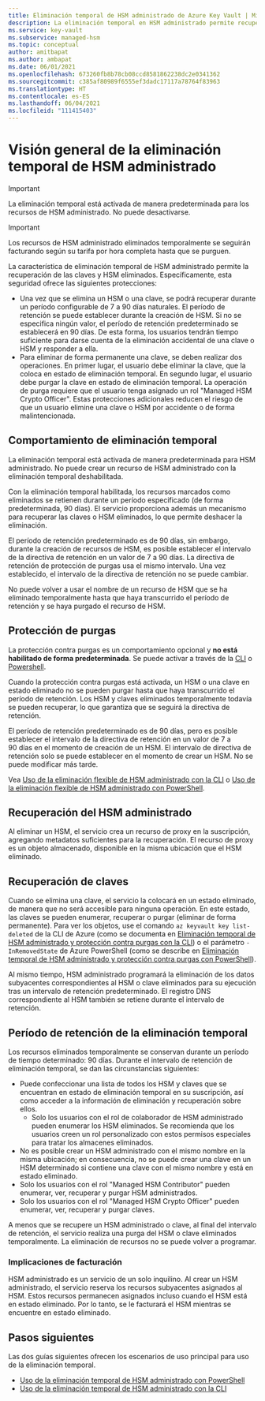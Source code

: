 ```yaml
---
title: Eliminación temporal de HSM administrado de Azure Key Vault | Microsoft Docs
description: La eliminación temporal en HSM administrado permite recuperar las claves y las instancias de HSM eliminadas.
ms.service: key-vault
ms.subservice: managed-hsm
ms.topic: conceptual
author: amitbapat
ms.author: ambapat
ms.date: 06/01/2021
ms.openlocfilehash: 673260fb8b78cb08ccd8581862238dc2e0341362
ms.sourcegitcommit: c385af80989f6555ef3dadc17117a78764f83963
ms.translationtype: HT
ms.contentlocale: es-ES
ms.lasthandoff: 06/04/2021
ms.locfileid: "111415403"
---
```

# <a name="managed-hsm-soft-delete-overview"></a>Visión general de la eliminación temporal de HSM administrado

> [!IMPORTANT]
> La eliminación temporal está activada de manera predeterminada para los recursos de HSM administrado. No puede desactivarse.

> [!IMPORTANT]
> Los recursos de HSM administrado eliminados temporalmente se seguirán facturando según su tarifa por hora completa hasta que se purguen.

La característica de eliminación temporal de HSM administrado permite la recuperación de las claves y HSM eliminados. Específicamente, esta seguridad ofrece las siguientes protecciones:

- Una vez que se elimina un HSM o una clave, se podrá recuperar durante un período configurable de 7 a 90 días naturales. El período de retención se puede establecer durante la creación de HSM. Si no se especifica ningún valor, el período de retención predeterminado se establecerá en 90 días. De esta forma, los usuarios tendrán tiempo suficiente para darse cuenta de la eliminación accidental de una clave o HSM y responder a ella.
- Para eliminar de forma permanente una clave, se deben realizar dos operaciones. En primer lugar, el usuario debe eliminar la clave, que la coloca en estado de eliminación temporal. En segundo lugar, el usuario debe purgar la clave en estado de eliminación temporal. La operación de purga requiere que el usuario tenga asignado un rol "Managed HSM Crypto Officer". Estas protecciones adicionales reducen el riesgo de que un usuario elimine una clave o HSM por accidente o de forma malintencionada.


## <a name="soft-delete-behavior"></a>Comportamiento de eliminación temporal

La eliminación temporal está activada de manera predeterminada para HSM administrado. No puede crear un recurso de HSM administrado con la eliminación temporal deshabilitada.

Con la eliminación temporal habilitada, los recursos marcados como eliminados se retienen durante un período especificado (de forma predeterminada, 90 días). El servicio proporciona además un mecanismo para recuperar las claves o HSM eliminados, lo que permite deshacer la eliminación.

El período de retención predeterminado es de 90 días, sin embargo, durante la creación de recursos de HSM, es posible establecer el intervalo de la directiva de retención en un valor de 7 a 90 días. La directiva de retención de protección de purgas usa el mismo intervalo. Una vez establecido, el intervalo de la directiva de retención no se puede cambiar.

No puede volver a usar el nombre de un recurso de HSM que se ha eliminado temporalmente hasta que haya transcurrido el período de retención y se haya purgado el recurso de HSM.

## <a name="purge-protection"></a>Protección de purgas

La protección contra purgas es un comportamiento opcional y **no está habilitado de forma predeterminada**. Se puede activar a través de la [CLI](./recovery.md?tabs=azure-cli) o [Powershell](./recovery.md?tabs=azure-powershell).

Cuando la protección contra purgas está activada, un HSM o una clave en estado eliminado no se pueden purgar hasta que haya transcurrido el período de retención. Los HSM y claves eliminados temporalmente todavía se pueden recuperar, lo que garantiza que se seguirá la directiva de retención.

El período de retención predeterminado es de 90 días, pero es posible establecer el intervalo de la directiva de retención en un valor de 7 a 90 días en el momento de creación de un HSM. El intervalo de directiva de retención solo se puede establecer en el momento de crear un HSM. No se puede modificar más tarde.

Vea [Uso de la eliminación flexible de HSM administrado con la CLI](./recovery.md?tabs=azure-cli#managed-hsm-cli) o [Uso de la eliminación flexible de HSM administrado con PowerShell](./recovery.md?tabs=azure-powershell#managed-hsm-powershell).

## <a name="managed-hsm-recovery"></a>Recuperación del HSM administrado

Al eliminar un HSM, el servicio crea un recurso de proxy en la suscripción, agregando metadatos suficientes para la recuperación. El recurso de proxy es un objeto almacenado, disponible en la misma ubicación que el HSM eliminado. 

## <a name="key-recovery"></a>Recuperación de claves

Cuando se elimina una clave, el servicio la colocará en un estado eliminado, de manera que no será accesible para ninguna operación. En este estado, las claves se pueden enumerar, recuperar o purgar (eliminar de forma permanente). Para ver los objetos, use el comando `az keyvault key list-deleted` de la CLI de Azure (como se documenta en [Eliminación temporal de HSM administrado y protección contra purgas con la CLI](./recovery.md?tabs=azure-cli#keys-cli)) o el parámetro `-InRemovedState` de Azure PowerShell (como se describe en [Eliminación temporal de HSM administrado y protección contra purgas con PowerShell](./recovery.md?tabs=azure-powershell#keys-powershell)).  

Al mismo tiempo, HSM administrado programará la eliminación de los datos subyacentes correspondientes al HSM o clave eliminados para su ejecución tras un intervalo de retención predeterminado. El registro DNS correspondiente al HSM también se retiene durante el intervalo de retención.

## <a name="soft-delete-retention-period"></a>Período de retención de la eliminación temporal

Los recursos eliminados temporalmente se conservan durante un período de tiempo determinado: 90 días. Durante el intervalo de retención de eliminación temporal, se dan las circunstancias siguientes:

- Puede confeccionar una lista de todos los HSM y claves que se encuentran en estado de eliminación temporal en su suscripción, así como acceder a la información de eliminación y recuperación sobre ellos.
  - Solo los usuarios con el rol de colaborador de HSM administrado pueden enumerar los HSM eliminados. Se recomienda que los usuarios creen un rol personalizado con estos permisos especiales para tratar los almacenes eliminados.
- No es posible crear un HSM administrado con el mismo nombre en la misma ubicación; en consecuencia, no se puede crear una clave en un HSM determinado si contiene una clave con el mismo nombre y está en estado eliminado.
- Solo los usuarios con el rol "Managed HSM Contributor" pueden enumerar, ver, recuperar y purgar HSM administrados.
- Solo los usuarios con el rol "Managed HSM Crypto Officer" pueden enumerar, ver, recuperar y purgar claves.
  
A menos que se recupere un HSM administrado o clave, al final del intervalo de retención, el servicio realiza una purga del HSM o clave eliminados temporalmente. La eliminación de recursos no se puede volver a programar.

### <a name="billing-implications"></a>Implicaciones de facturación

HSM administrado es un servicio de un solo inquilino. Al crear un HSM administrado, el servicio reserva los recursos subyacentes asignados al HSM. Estos recursos permanecen asignados incluso cuando el HSM está en estado eliminado. Por lo tanto, se le facturará el HSM mientras se encuentre en estado eliminado.

## <a name="next-steps"></a>Pasos siguientes

Las dos guías siguientes ofrecen los escenarios de uso principal para uso de la eliminación temporal.

- [Uso de la eliminación temporal de HSM administrado con PowerShell](./recovery.md?tabs=azure-powershell) 
- [Uso de la eliminación temporal de HSM administrado con la CLI](./recovery.md?tabs=azure-cli)
